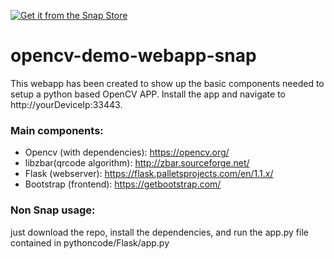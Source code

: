 
[![Get it from the Snap Store](https://snapcraft.io/static/images/badges/en/snap-store-black.svg)](https://snapcraft.io/opencv-demo-webapp)

# opencv-demo-webapp-snap

This webapp has been created to show up the basic components needed to 
setup a python based OpenCV APP. Install the app and navigate to http://yourDeviceIp:33443. 


### Main components:

* Opencv (with dependencies): https://opencv.org/
* libzbar(qrcode algorithm): http://zbar.sourceforge.net/
* Flask (webserver): https://flask.palletsprojects.com/en/1.1.x/
* Bootstrap (frontend): https://getbootstrap.com/



### Non Snap usage:

just download the repo, install the dependencies, and run the 
app.py file contained in pythoncode/Flask/app.py
